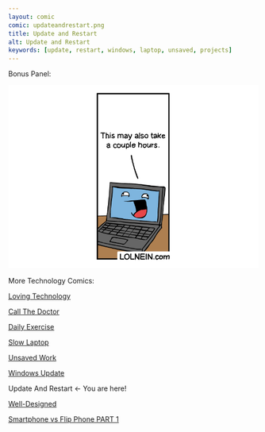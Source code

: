 ```yaml
---
layout: comic
comic: updateandrestart.png
title: Update and Restart
alt: Update and Restart
keywords: [update, restart, windows, laptop, unsaved, projects]
---
```


Bonus Panel:

![Update and Restart Bonus Panel](/images/updateandrestart_bonus.png)


More Technology Comics:

[Loving Technology](https://lolnein.com/2019/11/06/lovingtechnology/)

[Call The Doctor](https://lolnein.com/2019/09/12/callthedoctor/)

[Daily Exercise](https://lolnein.com/2019/05/28/dailyexercise/)

[Slow Laptop](https://lolnein.com/2018/08/30/slowlaptop/)

[Unsaved Work](https://lolnein.com/2018/06/18/unsavedwork/)

[Windows Update](https://lolnein.com/2018/06/14/windowsupdate/)

Update And Restart <- You are here!

[Well-Designed](https://lolnein.com/2017/11/04/welldesigned/)

[Smartphone vs Flip Phone PART 1](http://lolnein.com/2013/08/28/smartphones/)